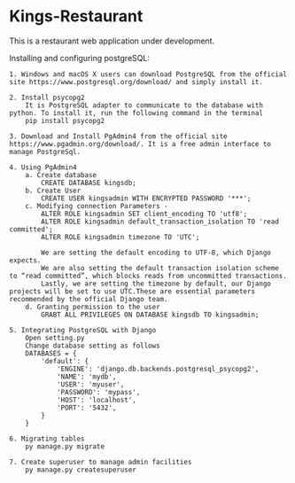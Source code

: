 # Kings-Restaurant
This is a restaurant web application under development.


Installing and configuring postgreSQL:

    1. Windows and macOS X users can download PostgreSQL from the official site https://www.postgresql.org/download/ and simply install it.
    
    2. Install psycopg2
        It is PostgreSQL adapter to communicate to the database with python. To install it, run the following command in the terminal
        pip install psycopg2

    3. Download and Install PgAdmin4 from the official site https://www.pgadmin.org/download/. It is a free admin interface to manage PostgreSql.

    4. Using PgAdmin4
        a. Create database
            CREATE DATABASE kingsdb;
        b. Create User
            CREATE USER kingsadmin WITH ENCRYPTED PASSWORD '***';
        c. Modifying connection Parameters -
            ALTER ROLE kingsadmin SET client_encoding TO 'utf8';
            ALTER ROLE kingsadmin default_transaction_isolation TO 'read committed';
            ALTER ROLE kingsadmin timezone TO 'UTC';

            We are setting the default encoding to UTF-8, which Django expects.
            We are also setting the default transaction isolation scheme to “read committed”, which blocks reads from uncommitted transactions.
            Lastly, we are setting the timezone by default, our Django projects will be set to use UTC.These are essential parameters recommended by the official Django team.
        d. Granting permission to the user
            GRABT ALL PRIVILEGES ON DATABASE kingsdb TO kingsadmin;

    5. Integrating PostgreSQL with Django
        Open setting.py
        Change database setting as follows
        DATABASES = {
            'default': {
                'ENGINE': 'django.db.backends.postgresql_psycopg2',
                'NAME': 'mydb',
                'USER': 'myuser',
                'PASSWORD': 'mypass',
                'HOST': 'localhost',
                'PORT': '5432',
            }
        }

    6. Migrating tables
        py manage.py migrate

    7. Create superuser to manage admin facilities
        py manage.py createsuperuser